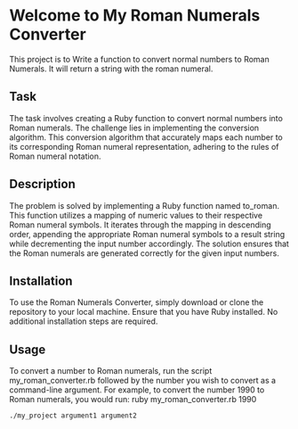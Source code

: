 # Welcome to My Roman Numerals Converter
This project is to Write a function to convert normal numbers to Roman Numerals.
It will return a string with the roman numeral.
## Task
The task involves creating a Ruby function to convert normal numbers into Roman numerals.
The challenge lies in implementing the conversion algorithm.
This conversion algorithm that accurately maps each number to its corresponding Roman numeral representation, adhering to the rules of Roman numeral notation.

## Description
The problem is solved by implementing a Ruby function named to_roman.
This function utilizes a mapping of numeric values to their respective Roman numeral symbols.
It iterates through the mapping in descending order, appending the appropriate Roman numeral symbols to a result string while decrementing the input number accordingly.
The solution ensures that the Roman numerals are generated correctly for the given input numbers.

## Installation
To use the Roman Numerals Converter, simply download or clone the repository to your local machine.
Ensure that you have Ruby installed. No additional installation steps are required.

## Usage
To convert a number to Roman numerals, run the script my_roman_converter.rb followed by the number you wish to convert as a command-line argument.
For example, to convert the number 1990 to Roman numerals, you would run:  ruby my_roman_converter.rb 1990
```
./my_project argument1 argument2
```